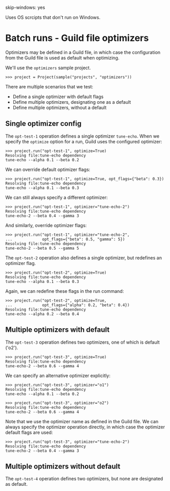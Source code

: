 skip-windows: yes

Uses OS scrcipts that don't run on Windows.

# Batch runs - Guild file optimizers

Optimizers may be defined in a Guild file, in which case the
configuration from the Guild file is used as default when optimizing.

We'll use the `optimizers` sample project.

    >>> project = Project(sample("projects", "optimizers"))

There are multiple scenarios that we test:

- Define a single optimizer with default flags
- Define multiple optimizers, designating one as a default
- Define multiple optimizers, without a default

## Single optimizer config

The `opt-test-1` operation defines a single optimizer
`tune-echo`. When we specify the `optimize` option for a run, Guild
uses the configured optimizer:

    >>> project.run("opt-test-1", optimize=True)
    Resolving file:tune-echo dependency
    tune-echo --alpha 0.1 --beta 0.2

We can override default optimizer flags:

    >>> project.run("opt-test-1", optimize=True, opt_flags={"beta": 0.3})
    Resolving file:tune-echo dependency
    tune-echo --alpha 0.1 --beta 0.3

We can still always specify a different optimizer:

    >>> project.run("opt-test-1", optimizer="tune-echo-2")
    Resolving file:tune-echo dependency
    tune-echo-2 --beta 0.4 --gamma 3

And similarly, override optimizer flags:

    >>> project.run("opt-test-1", optimizer="tune-echo-2",
    ...             opt_flags={"beta": 0.5, "gamma": 5})
    Resolving file:tune-echo dependency
    tune-echo-2 --beta 0.5 --gamma 5

The `opt-test-2` operation also defines a single optimizer, but
redefines an optimizer flag.

    >>> project.run("opt-test-2", optimize=True)
    Resolving file:tune-echo dependency
    tune-echo --alpha 0.1 --beta 0.3

Again, we can redefine these flags in the run command:

    >>> project.run("opt-test-2", optimize=True,
    ...             opt_flags={"alpha": 0.2, "beta": 0.4})
    Resolving file:tune-echo dependency
    tune-echo --alpha 0.2 --beta 0.4

## Multiple optimizers with default

The `opt-test-3` operation defines two optimizers, one of which is
default ('o2').

    >>> project.run("opt-test-3", optimize=True)
    Resolving file:tune-echo dependency
    tune-echo-2 --beta 0.6 --gamma 4

We can specify an alternative optimizer explicitly:

    >>> project.run("opt-test-3", optimizer="o1")
    Resolving file:tune-echo dependency
    tune-echo --alpha 0.1 --beta 0.2

    >>> project.run("opt-test-3", optimizer="o2")
    Resolving file:tune-echo dependency
    tune-echo-2 --beta 0.6 --gamma 4

Note that we use the optimizer name as defined in the Guild file. We
can always specify the optimizer operation directly, in which case the
optimizer default flags are used:

    >>> project.run("opt-test-3", optimizer="tune-echo-2")
    Resolving file:tune-echo dependency
    tune-echo-2 --beta 0.4 --gamma 3

## Multiple optimizers without default

The `opt-test-4` operation defines two optimizers, but none are
designated as default.
